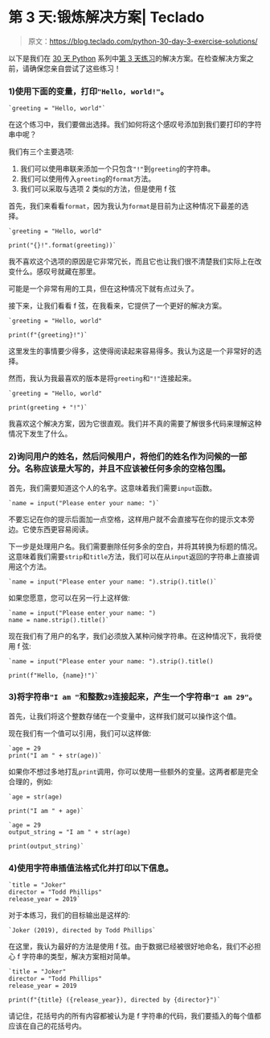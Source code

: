# 第 3 天:锻炼解决方案| Teclado

> 原文：<https://blog.teclado.com/python-30-day-3-exercise-solutions/>

以下是我们在 [30 天 Python](https://blog.teclado.com/30-days-of-python/) 系列中[第 3 天练习](/30-days-of-python/python-30-day-3-string-formatting)的解决方案。在检查解决方案之前，请确保您亲自尝试了这些练习！

### 1)使用下面的变量，打印`"Hello, world!"`。

```
`greeting = "Hello, world"` 
```

在这个练习中，我们要做出选择。我们如何将这个感叹号添加到我们要打印的字符串中呢？

我们有三个主要选项:

1.  我们可以使用串联来添加一个只包含`"!"`到`greeting`的字符串。
2.  我们可以使用传入`greeting`的`format`方法。
3.  我们可以采取与选项 2 类似的方法，但是使用 f 弦

首先，我们来看看`format`，因为我认为`format`是目前为止这种情况下最差的选择。

```
`greeting = "Hello, world"

print("{}!".format(greeting))` 
```

我不喜欢这个选项的原因是它非常冗长，而且它也让我们很不清楚我们实际上在改变什么。感叹号就藏在那里。

可能是一个非常有用的工具，但在这种情况下就有点过头了。

接下来，让我们看看 f 弦，在我看来，它提供了一个更好的解决方案。

```
`greeting = "Hello, world"

print(f"{greeting}!")` 
```

这里发生的事情要少得多，这使得阅读起来容易得多。我认为这是一个非常好的选择。

然而，我认为我最喜欢的版本是将`greeting`和`"!"`连接起来。

```
`greeting = "Hello, world"

print(greeting + "!")` 
```

我喜欢这个解决方案，因为它很直观。我们并不真的需要了解很多代码来理解这种情况下发生了什么。

### 2)询问用户的姓名，然后问候用户，将他们的姓名作为问候的一部分。名称应该是大写的，并且不应该被任何多余的空格包围。

首先，我们需要知道这个人的名字。这意味着我们需要`input`函数。

```
`name = input("Please enter your name: ")` 
```

不要忘记在你的提示后面加一点空格，这样用户就不会直接写在你的提示文本旁边。它使东西更容易阅读。

下一步是处理用户名。我们需要删除任何多余的空白，并将其转换为标题的情况。这意味着我们需要`strip`和`title`方法，我们可以在从`input`返回的字符串上直接调用这个方法。

```
`name = input("Please enter your name: ").strip().title()` 
```

如果您愿意，您可以在另一行上这样做:

```
`name = input("Please enter your name: ")
name = name.strip().title()` 
```

现在我们有了用户的名字，我们必须放入某种问候字符串。在这种情况下，我将使用 f 弦:

```
`name = input("Please enter your name: ").strip().title()

print(f"Hello, {name}!")` 
```

### 3)将字符串`"I am "`和整数`29`连接起来，产生一个字符串`"I am 29"`。

首先，让我们将这个整数存储在一个变量中，这样我们就可以操作这个值。

现在我们有一个值可以引用，我们可以这样做:

```
`age = 29
print("I am " + str(age))` 
```

如果你不想过多地打乱`print`调用，你可以使用一些额外的变量。这两者都是完全合理的，例如:

```
`age = str(age)

print("I am " + age)` 
```

```
`age = 29
output_string = "I am " + str(age)

print(output_string)` 
```

### 4)使用字符串插值法格式化并打印以下信息。

```
`title = "Joker"
director = "Todd Phillips"
release_year = 2019` 
```

对于本练习，我们的目标输出是这样的:

```
`Joker (2019), directed by Todd Phillips` 
```

在这里，我认为最好的方法是使用 f 弦。由于数据已经被很好地命名，我们不必担心 f 字符串的类型，解决方案相对简单。

```
`title = "Joker"
director = "Todd Phillips"
release_year = 2019

print(f"{title} ({release_year}), directed by {director}")` 
```

请记住，花括号内的所有内容都被认为是 f 字符串的代码，我们要插入的每个值都应该在自己的花括号内。